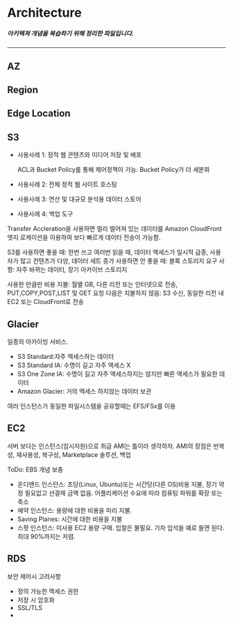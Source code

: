 # Architecture
##### 아키텍쳐 개념을 복습하기 위해 정리한 파일입니다.
-----
## AZ

## Region

## Edge Location

## S3
* 사용사례 1: 정적 웹 콘텐츠와 미디어 저장 및 배포

  ACL과 Bucket Policy를 통해 제어정책이 가능. Bucket Policy가 더 세분화

* 사용사례 2: 전체 정적 웹 사이트 호스팅

* 사용사례 3: 연산 및 대규모 분석용 데이터 스토어

* 사용사례 4: 백업 도구

Transfer Accleration을 사용하면 멀리 떨어져 있는 데이터를 Amazon CloudFront 엣지 로케이션을 이용하여 보다 빠르게 데이터 전송이 가능함.

S3를 사용하면 좋을 때: 한번 쓰고 여러번 읽을 때, 데이터 액세스가 일시적 급증, 사용자가 많고 컨텐츠가 다양, 데이터 세트 증가
사용하면 안 좋을 때: 블록 스토리지 요구 사항: 자주 바뀌는 데이터, 장기 아카이브 스토리지

사용한 만큼만 비용 지불: 월별 GB, 다른 리전 또는 인터넷으로 전송, PUT,COPY,POST,LIST 및 GET 요청
다음은 지불하지 않음: S3 수신, 동일한 리전 내 EC2 또는 CloudFront로 전송

## Glacier
일종의 아카이빙 서비스.

- S3 Standard:자주 액세스하는 데이터
- S3 Standard IA: 수명이 길고 자주 액세스 X
- S3 One Zone IA: 수명이 길고 자주 액세스하지는 않지만 빠른 액세스가 필요한 데이터
- Amazon Glacier: 거의 액세스 하지않는 데이터 보관

여러 인스턴스가 동일한 파일시스템을 공유할때는 EFS/FSx를 이용

## EC2
서버 보다는 인스턴스(임시자원)으로 취급
AMI는 틀이라 생각하자. 
AMI의 장점은 반복성, 재사용성, 복구성, Marketplace 솔루션, 백업

ToDo: EBS 개념 보충

- 온디맨드 인스턴스: 초당(Linux, Ubuntu)또는 시간당(다른 OS)비용 지불, 장기 약정 필요없고 선결제 금액 없음. 어플리케이션 수요에 따라 컴퓨팅 파워를 확장 또는 축소
- 예약 인스턴스: 용량에 대한 비용을 미리 지불. 
- Saving Planes: 시간에 대한 비용을 지불
- 스팟 인스턴스: 미사용 EC2 용량 구매. 입찰은 불필요. 기차 입석을 예로 들면 된다. 최대 90%까지는 저렴. 

## RDS
보안 제어시 고려사항
- 정의 가능한 액세스 권한
- 저장 시 암호화
- SSL/TLS
- 
